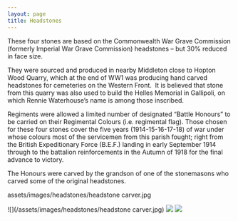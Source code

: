 ```yaml
---
layout: page
title: Headstones
---
```


These four stones are based on the Commonwealth War Grave Commission (formerly Imperial War Grave Commission) headstones – but 30% reduced in face size.

They were sourced and produced in nearby Middleton close to Hopton Wood Quarry, which at the end of WW1 was producing hand carved headstones for cemeteries on the Western Front.  It is believed that stone from this quarry was also used to build the Helles Memorial in Gallipoli, on which Rennie Waterhouse’s name is among those inscribed.

Regiments were allowed a limited number of designated “Battle Honours” to be carried on their Regimental Colours (i.e. regimental flag). Those chosen for these four stones cover the five years (1914-15-16-17-18) of war under whose colours most of the servicemen from this parish fought; right from the British Expeditionary Force (B.E.F.) landing in early September 1914 through to the battalion reinforcements in the Autumn of 1918 for the final advance to victory.

The Honours were carved by the grandson of one of the stonemasons who carved some of the original headstones.

assets/images/headstones/headstone carver.jpg


![](/assets/images/headstones/headstone carver.jpg)
![](/)
![](/)

